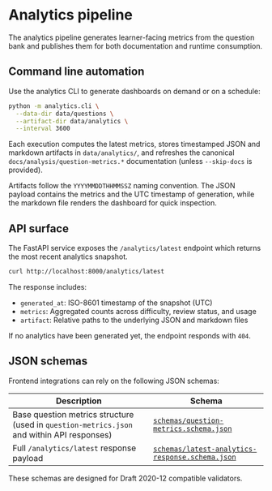 # Analytics pipeline

The analytics pipeline generates learner-facing metrics from the question bank
and publishes them for both documentation and runtime consumption.

## Command line automation

Use the analytics CLI to generate dashboards on demand or on a schedule:

```bash
python -m analytics.cli \
  --data-dir data/questions \
  --artifact-dir data/analytics \
  --interval 3600
```

Each execution computes the latest metrics, stores timestamped JSON and
markdown artifacts in `data/analytics/`, and refreshes the canonical
`docs/analysis/question-metrics.*` documentation (unless `--skip-docs` is
provided).

Artifacts follow the `YYYYMMDDTHHMMSSZ` naming convention. The JSON payload
contains the metrics and the UTC timestamp of generation, while the markdown
file renders the dashboard for quick inspection.

## API surface

The FastAPI service exposes the `/analytics/latest` endpoint which returns the
most recent analytics snapshot.

```bash
curl http://localhost:8000/analytics/latest
```

The response includes:

- `generated_at`: ISO-8601 timestamp of the snapshot (UTC)
- `metrics`: Aggregated counts across difficulty, review status, and usage
- `artifact`: Relative paths to the underlying JSON and markdown files

If no analytics have been generated yet, the endpoint responds with `404`.

## JSON schemas

Frontend integrations can rely on the following JSON schemas:

| Description | Schema |
| --- | --- |
| Base question metrics structure (used in `question-metrics.json` and within API responses) | [`schemas/question-metrics.schema.json`](schemas/question-metrics.schema.json) |
| Full `/analytics/latest` response payload | [`schemas/latest-analytics-response.schema.json`](schemas/latest-analytics-response.schema.json) |

These schemas are designed for Draft 2020-12 compatible validators.
